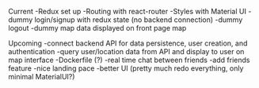 Current
    -Redux set up
    -Routing with react-router
    -Styles with Material UI
    -dummy login/signup with redux state (no backend connection)
    -dummy logout
    -dummy map data displayed on front page map


Upcoming
    -connect backend API for data persistence, user creation, and authentication
    -query user/location data from API and display to user on map interface
    -Dockerfile  (?)
    -real time chat between friends
    -add friends feature
    -nice landing pace
    -better UI (pretty much redo everything, only minimal MaterialUI?)
